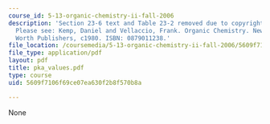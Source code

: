 ```yaml
---
course_id: 5-13-organic-chemistry-ii-fall-2006
description: 'Section 23-6 text and Table 23-2 removed due to copyright restrictions.
  Please see: Kemp, Daniel and Vellaccio, Frank. Organic Chemistry. New York, N.Y.:
  Worth Publishers, c1980. ISBN: 0879011238.'
file_location: /coursemedia/5-13-organic-chemistry-ii-fall-2006/5609f7106f69ce07ea630f2b8f570b8a_pka_values.pdf
file_type: application/pdf
layout: pdf
title: pka_values.pdf
type: course
uid: 5609f7106f69ce07ea630f2b8f570b8a

---
```

None